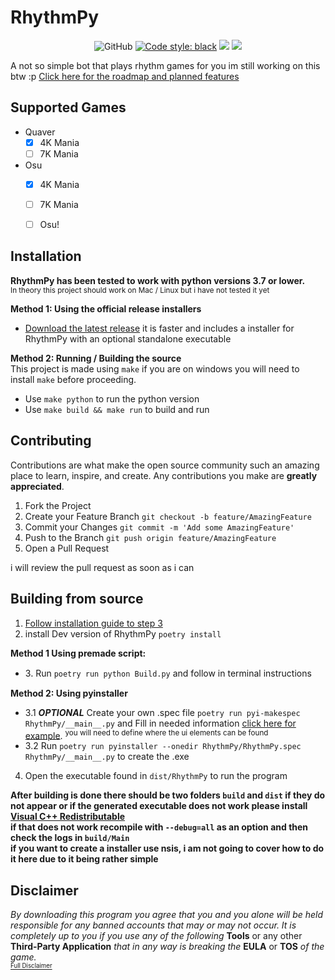 # RhythmPy
<p align="center">
<img alt="GitHub" src="https://img.shields.io/github/license/assassinsorrow/RhythmPy?style=flat">
<a href="https://github.com/psf/black"><img alt="Code style: black" src="https://img.shields.io/badge/code%20style-black-000000.svg"></a>
<a href="https://github.com/assassinsorrow/RhythmPy/actions?query=workflow%3ABuild"><img src="https://github.com/assassinsorrow/RhythmPy/workflows/Build/badge.svg"></a>
<a href="https://github.com/assassinsorrow/RhythmPy/actions?query=workflow%3ALinting"><img src="https://github.com/assassinsorrow/RhythmPy/workflows/Lint/badge.svg"></a>
</p>
A not so simple bot that plays rhythm games for you
im still working on this btw :p       
<a href="https://trello.com/b/IkrtUXl8/rhythmpy">Click here for the roadmap and planned features</a>

## Supported Games
- Quaver
  - [x] 4K Mania
  - [ ] 7K Mania
- Osu
  - [x] 4K Mania
  - [ ] 7K Mania
  - [ ] Osu!
  

## Installation
**RhythmPy has been tested to work with python versions 3.7 or lower.**  
<sup>In theory this project should work on Mac / Linux but i have not tested it yet</sup>       

**Method 1: Using the official release installers**           
* <a href="https://github.com/assassinsorrow/RhythmPy/releases">Download the latest release</a> it is faster and includes a installer for RhythmPy with an optional standalone executable                         
                           
**Method 2: Running / Building the source**     
This project is made using `make` if you are on windows you will need to install `make` before proceeding.
  * Use `make python` to run the python version
  * Use `make build && make run` to build and run

## Contributing
Contributions are what make the open source community such an amazing place to learn, inspire, and create. Any contributions you make are **greatly appreciated**.

1. Fork the Project
2. Create your Feature Branch `git checkout -b feature/AmazingFeature`
3. Commit your Changes `git commit -m 'Add some AmazingFeature'`
4. Push to the Branch `git push origin feature/AmazingFeature`
5. Open a Pull Request

i will review the pull request as soon as i can

## Building from source

1. [Follow installation guide to step 3](#installation)
2. install Dev version of RhythmPy `poetry install`    

 **Method 1 Using premade script:**         
 * 3᎐ Run `poetry run python Build.py` and follow in terminal instructions   
  
**Method 2: Using pyinstaller**    
 * 3.1 ***OPTIONAL*** Create your own .spec file `poetry run pyi-makespec RhythmPy/__main__.py` and Fill in needed information    <a         href="https://github.com/assassinsorrow/RhythmPy/blob/master/RhythmPy/RhythmPy.spec">click here for example</a>.
<sup>you will need to define where the ui elements can be found</sup>
 * 3.2 Run `poetry run pyinstaller --onedir RhythmPy/RhythmPy.spec RhythmPy/__main__.py` to create the .exe  
     
4. Open the executable found in `dist/RhythmPy` to run the program         

**After building is done there should be two folders `build` and `dist` if they do not appear or if the generated executable does not work please install <a href="https://support.microsoft.com/en-ca/help/2977003/the-latest-supported-visual-c-downloads">Visual C++ Redistributable</a>      
if that does not work recompile with `--debug=all` as an option and then check the logs in `build/Main`**                  
**if you want to create a installer use nsis, i am not going to cover how to do it here due to it being rather simple**

## Disclaimer 
*By downloading this program you agree that you and you alone will be held responsible for any banned accounts that may or may not occur. It is completely up to you if you use any of the following* **Tools** or any other **Third-Party Application** *that in any way is breaking the* **EULA** or **TOS** *of the game.*       
<a href="https://github.com/assassinsorrow/RhythmPy/blob/master/DISCLAIMER.md"><sub><sup>Full Disclaimer</sup></sub></a>

